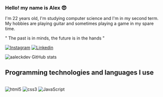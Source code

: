 

### Hello! my name is Alex 😎
I'm 22 years old, I'm studying computer science and I'm in my second term. My hobbies are playing guitar and sometimes playing a game in my spare time.

" The past is in minds, the future is in the hands "

[![Instagram](https://img.shields.io/badge/Instagram-E4405F?style=for-the-badge&logo=instagram&logoColor=white)](https://www.instagram.com/invites/contact/?i=1dqv7kk9ler6w&utm_content=20fim02)
[![Linkedin](https://img.shields.io/badge/LinkedIn-0077B5?style=for-the-badge&logo=linkedin&logoColor=white)](https://www.linkedin.com/in/alex-soares-448b79226)


![aaleckdev GitHub stats](https://github-readme-stats.vercel.app/api?username=aaleckdev&show_icons=true&theme=dracula)

## Programming technologies and languages I use

<div style="display: inline_block"><br/>
 <img aling="center" alt="html5" src="https://img.shields.io/badge/HTML5-E34F26?style=for-the-badge&logo=html5&logoColor=white">
  <img aling="center" alt="css3" src="https://img.shields.io/badge/CSS3-1572B6?style=for-the-badge&logo=css3&logoColor=white">
   <img aling="center" alt="JavaScript" src="https://img.shields.io/badge/JavaScript-F7DF1E?style=for-the-badge&logo=javascript&logoColor=black">
      
</div><br/>

